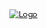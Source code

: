 <div align="center">
  <a href="https://github.com/AronkyTechnologies/.github">
    <img src="[aronky.png](https://github.com/AronkyTechnologies/.github/blob/main/aronky.png?raw=true)" alt="Logo">
  </a>
